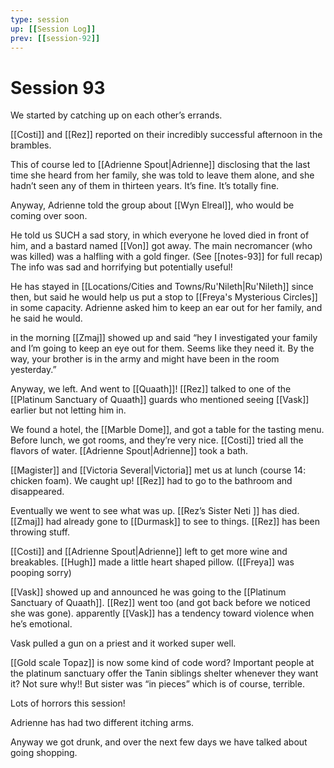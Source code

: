 ```yaml
---
type: session
up: [[Session Log]]
prev: [[session-92]]
---
```


# Session 93

We started by catching up on each other’s errands. 

[[Costi]] and [[Rez]] reported on their incredibly successful afternoon in the brambles. 

This of course led to [[Adrienne Spout|Adrienne]] disclosing that the last time she heard from her family, she was told to leave them alone, and she hadn’t seen any of them in thirteen years. It’s fine. It’s totally fine. 

Anyway, Adrienne told the group about [[Wyn Elreal]], who would be coming over soon. 

He told us SUCH a sad story, in which everyone he loved died in front of him, and a bastard named [[Von]] got away. The main necromancer (who was killed) was a halfling with a gold finger. (See [[notes-93]] for full recap) The info was sad and horrifying but potentially useful! 

He has stayed in [[Locations/Cities and Towns/Ru'Nileth|Ru'Nileth]] since then, but said he would help us put a stop to [[Freya's Mysterious Circles]] in some capacity. Adrienne asked him to keep an ear out for her family, and he said he would.

in the morning [[Zmaj]] showed up and said “hey I investigated your family and I’m going to keep an eye out for them. Seems like they need it. By the way, your brother is in the army and might have been in the room yesterday.” 

Anyway, we left. And went to [[Quaath]]! [[Rez]] talked to one of the [[Platinum Sanctuary of Quaath]] guards who mentioned seeing [[Vask]] earlier but not letting him in. 

We found a hotel, the [[Marble Dome]], and got a table for the tasting menu. Before lunch, we got rooms, and they’re very nice. [[Costi]] tried all the flavors of water. [[Adrienne Spout|Adrienne]] took a bath. 

[[Magister]] and [[Victoria Several|Victoria]] met us at lunch (course 14: chicken foam). We caught up! [[Rez]] had to go to the bathroom and disappeared. 

Eventually we went to see what was up. [[Rez’s Sister Neti ]] has died. [[Zmaj]] had already gone to [[Durmask]] to see to things. [[Rez]] has been throwing stuff. 

[[Costi]] and [[Adrienne Spout|Adrienne]] left to get more wine and breakables.  [[Hugh]] made a little heart shaped pillow. ([[Freya]] was pooping sorry)

[[Vask]] showed up and announced he was going to the [[Platinum Sanctuary of Quaath]]. [[Rez]] went too (and got back before we noticed she was gone). apparently [[Vask]] has a tendency toward violence when he’s emotional. 

Vask pulled a gun on a priest and it worked super well. 

[[Gold scale Topaz]] is now some kind of code word? Important people  at the platinum sanctuary offer the Tanin siblings shelter whenever they want it? Not sure why!! But sister was “in pieces” which is of course, terrible. 

Lots of horrors this session!

Adrienne has had two different itching arms. 

Anyway we got drunk, and over the next few days we have talked about going shopping. 